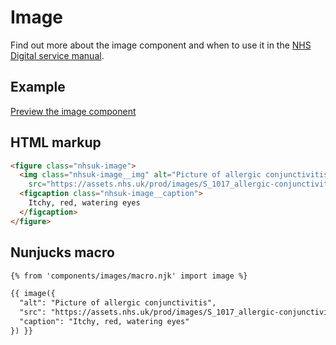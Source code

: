 # Image

Find out more about the image component and when to use it in the [NHS Digital service manual](https://beta.nhs.uk/service-manual/).

## Example

[Preview the image component]()

## HTML markup

```html
<figure class="nhsuk-image">
  <img class="nhsuk-image__img" alt="Picture of allergic conjunctivitis"
    src="https://assets.nhs.uk/prod/images/S_1017_allergic-conjunctivitis_M15.2e16d0ba.fill-320x213.jpg"/>
  <figcaption class="nhsuk-image__caption">
    Itchy, red, watering eyes
  </figcaption>
</figure>
```

## Nunjucks macro

```html
{% from 'components/images/macro.njk' import image %}

{{ image({
  "alt": "Picture of allergic conjunctivitis",
  "src": "https://assets.nhs.uk/prod/images/S_1017_allergic-conjunctivitis_M15.2e16d0ba.fill-320x213.jpg",
  "caption": "Itchy, red, watering eyes"
}) }}
```

